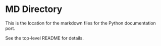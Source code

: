 # MD Directory

This is the location for the markdown files for the Python documentation port.

See the top-level README for details.
